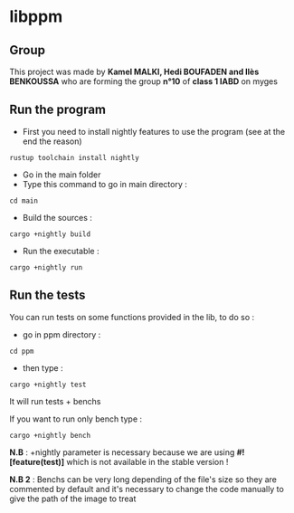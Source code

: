# libppm

## Group
This project was made by **Kamel MALKI, Hedi BOUFADEN and Ilès BENKOUSSA**
 who are forming the group **n°10** of **class 1 IABD** on myges

## Run the program
- First you need to install nightly features to use the program (see at the end the reason)
```
rustup toolchain install nightly
```
- Go in the main folder
- Type this command to go in main directory :
```
cd main
```
- Build the sources :
```
cargo +nightly build
```
- Run the executable :
```
cargo +nightly run
```

## Run the tests
 You can run tests on some functions provided in the lib, to do so :
 - go in ppm directory :
 ```
 cd ppm

```
- then type :
 ```
cargo +nightly test
```
It will run tests + benchs

If you want to run only bench type :

 ```
cargo +nightly bench
```
**N.B** : +nightly parameter is necessary because we are using **#![feature(test)]** which is not available in the stable version !

**N.B 2** : Benchs can be very long depending of the file's size so they are commented by default and it's necessary to change the code manually to give the path of the image to treat

